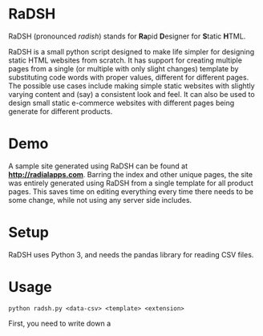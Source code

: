 # RaDSH

RaDSH (pronounced *radish*) stands for **Ra**pid **D**esigner for **S**tatic **H**TML. 

RaDSH is a small python script designed to make life simpler for designing static HTML websites from scratch. It has support for creating multiple pages from a single (or multiple with only slight changes) template by substituting code words with proper values, different for different pages. The possible use cases include making simple static websites with slightly varying content and (say) a consistent look and feel. It can also be used to design small static e-commerce websites with different pages being generate for different products.

# Demo
A sample site generated using RaDSH can be found at **http://radialapps.com**. Barring the index and other unique pages, the site was entirely generated using RaDSH from a single template for all product pages. This saves time on editing everything every time there needs to be some change, while not using any server side includes.

# Setup
RaDSH uses Python 3, and needs the pandas library for reading CSV files.

# Usage
```
python radsh.py <data-csv> <template> <extension>
```
First, you need to write down a <template> using the syntax as described in the next section. For substituting values, a CSV file <data-csv> must be created containing different fields. In this, each row corresponds to one file that RaDSH outputs, while each column is a unique value that is mapped to the column name. All boolean values must be encoded as 0 or 1.
Note: there should always be a column named `filename` in the data file, which points to the path of the file to be generated. The extension of the files will be as set by <extension>. An example is provided.

# Syntax
RaDSH consists of a preprocessor and a compiler, each having only one command. The preprocessor is used to process boolean values, only deciding whether a certain section must be present in the output file. The compiler only substitutes the values from the data into the final output.
### Preprocessor
The syntax for a preprocessor check is as follows:
```HTML
[# ^^conditional^^ $$IfTrue$$ $!IfNotTrue!$]
```
The `conditional` is the name of a column in the input data. If the column has a value of boolean true (`1`), then the entire string above is replaced with `IfTrue`. If the column has the value false (`0`), then it is replaced by `IfNotTrue`. If no matches are found, or if the corresponding output string for the conditional is missing, the string will not be present in the output.
### Compiler
The syntax for the compiler is as follows:
```HTML
{{column_name}}
```
Just that! Here, `column_name` is the name of a column present in the input data. In the output, the above string will be replaced with the value of the column for that file (remember each file corresponds to a row).
You can also substitute strings with contents of files, by specifying the specific cell for `column_name` as
`file=somefile.txt`
Note that the preprocessor and compiler are also run on each substituted file, so you can get values from the data into the included files if required. You may also further include files in included fies using the same syntax.
# Example
Consider your `data.csv` to have the following data:

| filename | name      | price | description           | description_present |
|----------|-----------|-------|-----------------------|---------------------|
| one      | Product 1 | $10   | file=description1.txt | 1                   |
| two      | Product 2 | $20   | Short Description     | 1                   |
| three    | Product 3 | $5    | nothing               | 0                   |

Let the template be a file named `template.html` containing:
```HTML
<body>
    <!-- This is {{filename}}.html -->
    Product Name: {{name}} <br>
    Price: {{price}} <br>
    [# ^^description_present^^ $${{description}}$$ $! Empty! !$]
</body>
```
Let there also be a file named `description1.txt` containing
```
This is a small description for Product 1 <br>
It can contain multiple lines!
```
Then running `python radsh.py data.csv template.html html` would produce three files, `one.html`, `two.html` and `three.html`.
Their content would be as follows:

```HTML
<body>
    <!-- This is one.html -->
    Product Name: Product 1 <br>
    Price: $10  <br>
    This is a small description for Product 1 <br>
It can contain multiple lines!
</body>
```
```HTML
<body>
    <!-- This is two.html -->
    Product Name: Product 2 <br>
    Price: $20  <br>
    Short Description
</body>
```
```HTML
<body>
    <!-- This is three.html -->
    Product Name: Product 3 <br>
    Price: $5  <br>
    Empty! 
</body>
```
Note: As can be seen, text drawn from external file includes is not indented in the final file.

# Known Bugs
The regex used currently for the preprocessor is known to work improperly when using multiple lines.

# Contribute
Feel free to use or contribute in any way! If you have any suggestion, create or a pull request or an issue on GitHub.
